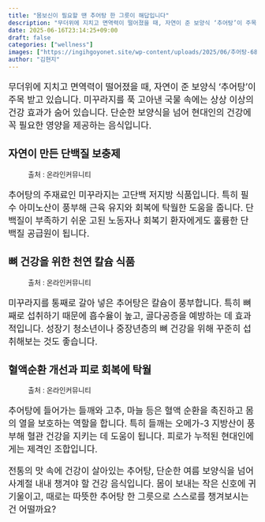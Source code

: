 ```yaml
---
title: "몸보신이 필요할 땐 추어탕 한 그릇이 해답입니다"
description: "무더위에 지치고 면역력이 떨어졌을 때, 자연이 준 보양식 ‘추어탕’이 주목 받고 있습니다. 미꾸라지를 푹 고아낸 국물 속에는 상상 이상의 건강 효과가 숨어 있습니다. 단순한 보양식을 넘어 현대인의 건강에 꼭 필요한 영양을 제공하는 음식입니다."
date: 2025-06-16T23:14:25+09:00
draft: false
categories: ["wellness"]
images: ["https://ingihgoyonet.site/wp-content/uploads/2025/06/추어탕-683x1024.png", "https://ingihgoyonet.site/wp-content/uploads/2025/06/pexels-magda-ehlers-pexels-27376664-577x1024.jpg", "https://ingihgoyonet.site/wp-content/uploads/2025/06/pexels-karolina-grabowska-4871133-1024x683.jpg"]
author: "김현지"
---
```


<p style="font-size:18px">무더위에 지치고 면역력이 떨어졌을 때, 자연이 준 보양식 ‘추어탕’이 주목 받고 있습니다. 미꾸라지를 푹 고아낸 국물 속에는 상상 이상의 건강 효과가 숨어 있습니다. 단순한 보양식을 넘어 현대인의 건강에 꼭 필요한 영양을 제공하는 음식입니다.</p> <h2 >자연이 만든 단백질 보충제</h2> <figure ><img src="https://ingihgoyonet.site/wp-content/uploads/2025/06/추어탕-683x1024.png" alt="" /><figcaption >출처 : 온라인커뮤니티</figcaption></figure> <p style="font-size:18px">추어탕의 주재료인 미꾸라지는 고단백 저지방 식품입니다. 특히 필수 아미노산이 풍부해 근육 유지와 회복에 탁월한 도움을 줍니다. 단백질이 부족하기 쉬운 고된 노동자나 회복기 환자에게도 훌륭한 단백질 공급원이 됩니다.</p> <h2 >뼈 건강을 위한 천연 칼슘 식품</h2> <figure ><img src="https://ingihgoyonet.site/wp-content/uploads/2025/06/pexels-magda-ehlers-pexels-27376664-577x1024.jpg" alt="" style="aspect-ratio:16/9;object-fit:cover"/><figcaption >출처 : 온라인커뮤니티</figcaption></figure> <p style="font-size:18px">미꾸라지를 통째로 갈아 넣은 추어탕은 칼슘이 풍부합니다. 특히 뼈째로 섭취하기 때문에 흡수율이 높고, 골다공증을 예방하는 데 효과적입니다. 성장기 청소년이나 중장년층의 뼈 건강을 위해 꾸준히 섭취해보는 것도 좋습니다.</p> <h2 >혈액순환 개선과 피로 회복에 탁월</h2> <figure ><img src="https://ingihgoyonet.site/wp-content/uploads/2025/06/pexels-karolina-grabowska-4871133-1024x683.jpg" alt="" style="aspect-ratio:16/9;object-fit:cover"/><figcaption >출처 : 온라인커뮤니티</figcaption></figure> <p style="font-size:18px">추어탕에 들어가는 들깨와 고추, 마늘 등은 혈액 순환을 촉진하고 몸의 열을 보호하는 역할을 합니다. 특히 들깨는 오메가-3 지방산이 풍부해 혈관 건강을 지키는 데 도움이 됩니다. 피로가 누적된 현대인에게는 제격인 조합입니다.</p> <p style="font-size:18px">전통의 맛 속에 건강이 살아있는 추어탕, 단순한 여름 보양식을 넘어 사계절 내내 챙겨야 할 건강 음식입니다. 몸이 보내는 작은 신호에 귀 기울이고, 때로는 따뜻한 추어탕 한 그릇으로 스스로를 챙겨보시는 건 어떨까요?</p>